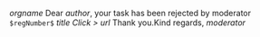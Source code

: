$orgname$ 
Dear *$author$*, 
your task has been rejected by moderator
`$regNumber$` $title$
_Click >_ $url$
Thank you.Kind regards,
*$moderator$*


